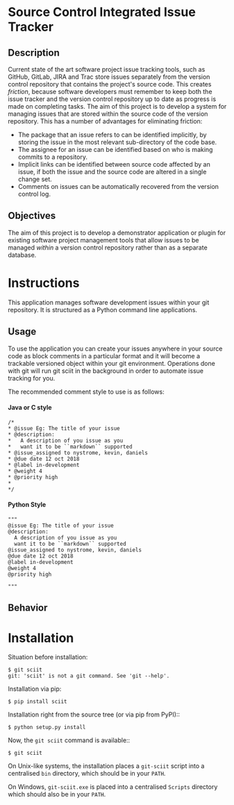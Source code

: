 # Source Control Integrated Issue Tracker

## Description

Current state of the art software project issue tracking tools, such as GitHub, GitLab, JIRA and Trac store issues separately from the version control repository that contains the project's source code. This creates _friction_, because software developers must remember to keep both the issue tracker and the version control repository up to date as progress is made on completing tasks. The aim of this project is to develop a system for managing issues that are stored within the source code of the version repository. This has a number of advantages for eliminating friction:

- The package that an issue refers to can be identified implicitly, by storing the issue in the most relevant sub-directory of the code base.
- The assignee for an issue can be identified based on who is making commits to a
  repository.
- Implicit links can be identified between source code affected by an issue, if both the issue and the source code are altered in a single change set.
- Comments on issues can be automatically recovered from the version control log.

## Objectives

The aim of this project is to develop a demonstrator application or plugin for existing software project management tools that allow issues to be managed _within_ a version control repository rather than as a separate database.

# Instructions

This application manages software development issues within your git repository.
It is structured as a Python command line applications.

## Usage

To use the application you can create your issues anywhere in your source code as block comments in a particular format and it will become a trackable versioned object within your git environment. Operations done with git will run git sciit in the background in order to automate issue tracking for you.

The recommended comment style to use is as follows:

#### Java or C style

    /*
    * @issue Eg: The title of your issue
    * @description:
    *   A description of you issue as you
    *   want it to be ``markdown`` supported
    * @issue_assigned to nystrome, kevin, daniels
    * @due date 12 oct 2018
    * @label in-development
    * @weight 4
    * @priority high
    *
    */

#### Python Style

    """
    @issue Eg: The title of your issue
    @description:
      A description of you issue as you
      want it to be ``markdown`` supported
    @issue_assigned to nystrome, kevin, daniels
    @due date 12 oct 2018
    @label in-development
    @weight 4
    @priority high

    """

## Behavior

# Installation

Situation before installation:

    $ git sciit
    git: 'sciit' is not a git command. See 'git --help'.

Installation via pip:

    $ pip install sciit

Installation right from the source tree (or via pip from PyPI)::

    $ python setup.py install

Now, the `git sciit` command is available::

    $ git sciit

On Unix-like systems, the installation places a `git-sciit` script into a centralised `bin` directory, which should be in your `PATH`.

On Windows, `git-sciit.exe` is placed into a centralised `Scripts` directory which
should also be in your `PATH`.
